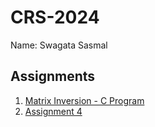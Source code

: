 # CRS-2024

Name: Swagata Sasmal

## **Assignments**

1. [Matrix Inversion - C Program](./Matrix_Inversion.c) 
2. [Assignment 4](./Assignment_4.pdf)

